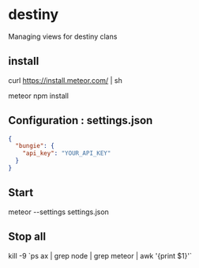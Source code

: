 # destiny
Managing views for destiny clans

## install
curl https://install.meteor.com/ | sh

meteor npm install

## Configuration : settings.json
```json
{
  "bungie": {
    "api_key": "YOUR_API_KEY"
  }
}
```

## Start
meteor --settings settings.json

## Stop all
kill -9 \`ps ax | grep node | grep meteor | awk '{print $1}'\`

